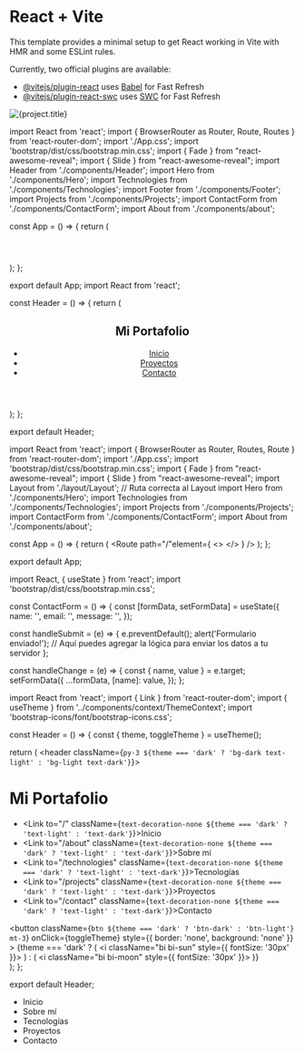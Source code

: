 # React + Vite

This template provides a minimal setup to get React working in Vite with HMR and some ESLint rules.

Currently, two official plugins are available:

- [@vitejs/plugin-react](https://github.com/vitejs/vite-plugin-react/blob/main/packages/plugin-react/README.md) uses [Babel](https://babeljs.io/) for Fast Refresh
- [@vitejs/plugin-react-swc](https://github.com/vitejs/vite-plugin-react-swc) uses [SWC](https://swc.rs/) for Fast Refresh



<img src={project.image} className="card-img-top" alt={project.title} />


import React from 'react';
import { BrowserRouter as Router, Route, Routes } from 'react-router-dom';
import './App.css';
import 'bootstrap/dist/css/bootstrap.min.css';
import { Fade } from "react-awesome-reveal";
import { Slide } from "react-awesome-reveal";
import Header from './components/Header';
import Hero from './components/Hero';
import Technologies from './components/Technologies';
import Footer from './components/Footer';
import Projects from './components/Projects';
import ContactForm from './components/ContactForm';
import About from './components/about';


const App = () => {
  return (
    <div>
      <Header />
        <Fade>
          <Hero />
            <Slide>
              <About/>
              <Technologies />
              <Projects />
            </Slide>
          <ContactForm />
          <Footer />
        </Fade>
    </div>
  );
};

export default App;
import React from 'react';

const Header = () => {
  return (
    <header className="bg-dark text-white py-3 fixed-top w-100">
      <nav className="container d-flex justify-content-between">
        <h1 className="logo">Mi Portafolio</h1>
        <ul className="nav">
          <li className="nav-item">
            <a className="nav-link text-white" href="#hero">Inicio</a>
          </li>
          <li className="nav-item">
            <a className="nav-link text-white" href="#projects">Proyectos</a>
          </li>
          <li className="nav-item">
            <a className="nav-link text-white" href="#contact">Contacto</a>
          </li>
        </ul>
      </nav>
    </header>
  );
};

export default Header;





import React from 'react';
import { BrowserRouter as Router, Routes, Route } from 'react-router-dom';
import './App.css';
import 'bootstrap/dist/css/bootstrap.min.css';
import { Fade } from "react-awesome-reveal";
import { Slide } from "react-awesome-reveal";
import Layout from './layout/Layout';  // Ruta correcta al Layout
import Hero from './components/Hero';
import Technologies from './components/Technologies';
import Projects from './components/Projects';
import ContactForm from './components/ContactForm';
import About from './components/about';

const App = () => {
  return (
    <Router>
      <Layout>
        <Routes>
          <Route
            path="/"element={
              <>
                <Fade>
                  <Hero />
                </Fade>
                <Slide>
                  <About />
                </Slide>
                <Technologies />
                <Projects />
                <ContactForm />
              </>
            }
          />
        </Routes>
      </Layout>
    </Router>
  );
};

export default App;


import React, { useState } from 'react';
import 'bootstrap/dist/css/bootstrap.min.css';



const ContactForm = () => {
  const [formData, setFormData] = useState({
    name: '',
    email: '',
    message: '',
  });

  const handleSubmit = (e) => {
    e.preventDefault();
    alert('Formulario enviado!');
    // Aquí puedes agregar la lógica para enviar los datos a tu servidor
  };

  const handleChange = (e) => {
    const { name, value } = e.target;
    setFormData({
      ...formData,
      [name]: value,
    });
  };

<div className="col-md-8 col-lg-6 mb-3">




import React from 'react';
import { Link } from 'react-router-dom';
import { useTheme } from '../components/context/ThemeContext';
import 'bootstrap-icons/font/bootstrap-icons.css';

const Header = () => {
  const { theme, toggleTheme } = useTheme();

  return (
    <header className={`py-3 ${theme === 'dark' ? 'bg-dark text-light' : 'bg-light text-dark'}`}>
      <div className="container text-center">
        <h1>Mi Portafolio</h1>
        <nav>
          <ul className="list-unstyled d-flex justify-content-center gap-3">
            <li><Link to="/" className={`text-decoration-none ${theme === 'dark' ? 'text-light' : 'text-dark'}`}>Inicio</Link></li>
            <li><Link to="/about" className={`text-decoration-none ${theme === 'dark' ? 'text-light' : 'text-dark'}`}>Sobre mí</Link></li>
            <li><Link to="/technologies" className={`text-decoration-none ${theme === 'dark' ? 'text-light' : 'text-dark'}`}>Tecnologías</Link></li>
            <li><Link to="/projects" className={`text-decoration-none ${theme === 'dark' ? 'text-light' : 'text-dark'}`}>Proyectos</Link></li>
            <li><Link to="/contact" className={`text-decoration-none ${theme === 'dark' ? 'text-light' : 'text-dark'}`}>Contacto</Link></li>
          </ul>
        </nav>
        <button 
          className={`btn ${theme === 'dark' ? 'btn-dark' : 'btn-light'} mt-3`} 
          onClick={toggleTheme}
          style={{ border: 'none', background: 'none' }}
        >
          {theme === 'dark' ? (
            <i className="bi bi-sun" style={{ fontSize: '30px' }}></i>
          ) : (
            <i className="bi bi-moon" style={{ fontSize: '30px' }}></i>
          )}
        </button>
      </div>
    </header>
  );
};

export default Header;



<ul className="list-unstyled d-flex flex-column flex-lg-row gap-3 text-center">
            <li>
              <Link
                to="/"
                className={`text-decoration-none ${theme === 'dark' ? 'text-light' : 'text-dark'}`}
              >
                Inicio
              </Link>
            </li>
            <li>
              <Link
                to="/about"
                className={`text-decoration-none ${theme === 'dark' ? 'text-light' : 'text-dark'}`}
              >
                Sobre mí
              </Link>
            </li>
            <li>
              <Link
                to="/technologies"
                className={`text-decoration-none ${theme === 'dark' ? 'text-light' : 'text-dark'}`}
              >
                Tecnologías
              </Link>
            </li>
            <li>
              <Link
                to="/projects"
                className={`text-decoration-none ${theme === 'dark' ? 'text-light' : 'text-dark'}`}
              >
                Proyectos
              </Link>
            </li>
            <li>
              <Link
                to="/contact"
                className={`text-decoration-none ${theme === 'dark' ? 'text-light' : 'text-dark'}`}
              >
                Contacto
              </Link>
            </li>
          </ul>
